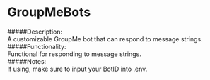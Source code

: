# GroupMeBots

#####Description:  
	A customizable GroupMe bot that can respond to message strings.   
#####Functionality:  
	Functional for responding to message strings.  
#####Notes:  
	If using, make sure to input your BotID into .env.